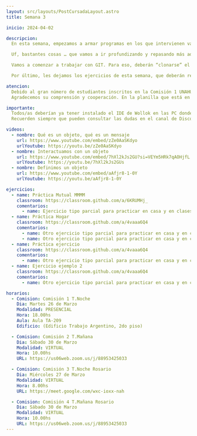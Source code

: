 ```yaml
---
layout: src/layouts/PostCursadaLayout.astro
title: Semana 3

inicio: 2024-04-02

descripcion:
  En esta semana, empezamos a armar programas en los que intervienen varios objetos, y estudiar cómo pueden relacionarse entre ellos. En particular, vamos a ver qué es el polimorfismo en objetos, y a empezar a hablar de las ventajas que nos da para construir programas. Relacionado con esto, también vamos a hablar de cómo se refleja la idea de contrato en la programación con objetos.

  Uf, bastantes cosas … que vamos a ir profundizando y repasando más adelante, el objetivo de esta semana es introducir algunas ideas que vamos a desarrollar durante todo el curso. También les dejamos algunos videos de cursadas anteriores que tocan los mismos temas que vamos a ver durante las clases.

  Vamos a comenzar a trabajar con GIT. Para eso, deberán “clonarse” el repositorio aceptando la asignación que figura más abajo como GIT - Presentación Personal. Si aún no estás registrado en github, en el momento que intentes aceptar la asignación se te indicará como registrarte. Es muy importante que tomes nota del usuario con el que te vas a registrar, el email y la contraseña. Luego veremos que también será necesario generar un token para utilizar GIT en tu PC o en las PCs de la Universidad.

  Por último, les dejamos los ejercicios de esta semana, que deberán realizar en el IDE de Wollok aceptando la asignación, y luego clonándose el repositorio en sus PCs. Lo resuelven en Wollok, y luego suben la solución realizando el push. Les dejamos un video corto explicando el procedimiento.

atencion:
  Debido al gran número de estudiantes inscritos en la Comisión 1 UNAHUR turno noche, hemos decidido dividirla en dos grupos para asegurar una experiencia educativa más efectiva y personalizada. Esta medida permitirá que, al menos cada 15 días los martes, puedan asistir a clases PRESENCIALES en los laboratorios de la universidad, contribuyendo significativamente a su aprendizaje práctico y desarrollo de las habilidades; irán alternando entre virtual y presencial (NO es optativa la modalidad).
  Agradecemos su comprensión y cooperación. En la planilla que está en el link de Seguimiento (esquina superior derecha de esta página) encontrarán el detalle. Cualquier duda nos pueden escribir en Discord.

importante:
  Todos/as deberían ya tener instalado el IDE de Wollok en las PC donde van a realizar las prácticas. Las instrucciones las verán linkeadas en la página de la materia, pestaña Material, sección Wollok, los videos sobre como instalarlo en Windows y en Linux.
  Recuerden siempre que pueden consultar las dudas en el canal de Discord de la materia.

videos:
  - nombre: Qué es un objeto, qué es un mensaje
    url: https://www.youtube.com/embed/zZe0AaSKdyo
    urlYoutube: https://youtu.be/zZe0AaSKdyo
  - nombre: Interactuamos con un objeto
    url: https://www.youtube.com/embed/7hXl2kJs2GU?si=VEYm5HRk7qAOHjfL
    urlYoutube: https://youtu.be/7hXl2kJs2GUs
  - nombre: Definimos un objeto
    url: https://www.youtube.com/embed/aAfjr8-1-0Y
    urlYoutube: https://youtu.be/aAfjr8-1-0Y

ejercicios:
  - name: Práctica Mutual MMMM
    classroom: https://classroom.github.com/a/6KRUMHj_
    comentarios:
      - name: Ejercicio tipo parcial para practicar en casa y en clases.
  - name: Práctica Hogar
    classroom: https://classroom.github.com/a/4vaaa6Q4
    comentarios:
      - name: Otro ejercicio tipo parcial para practicar en casa y en clases.
      - name: Otro ejercicio tipo parcial para practicar en casa y en clases.
  - name: Práctica ejercicio
    classroom: https://classroom.github.com/a/4vaaa6Q4
    comentarios:
      - name: Otro ejercicio tipo parcial para practicar en casa y en clases.
  - name: Ejercicio ejemplo 2
    classroom: https://classroom.github.com/a/4vaaa6Q4
    comentarios:
      - name: Otro ejercicio tipo parcial para practicar en casa y en clases.

horarios:
  - Comision: Comisión 1 T.Noche
    Dia: Martes 26 de Marzo
    Modalidad: PRESENCIAL
    Hora: 18.00hs
    Aula: Aula TA-209
    Edificio: (Edificio Trabajo Argentino, 2do piso)

  - Comision: Comisión 2 T.Mañana
    Dia: Sábado 30 de Marzo
    Modalidad: VIRTUAL
    Hora: 10.00hs
    URL: https://us06web.zoom.us/j/88953425033

  - Comision: Comisión 3 T.Noche Rosario
    Dia: Miércoles 27 de Marzo
    Modalidad: VIRTUAL
    Hora: 8.00hs
    URL: https://meet.google.com/wxc-ioxx-nah

  - Comision: Comisión 4 T.Mañana Rosario
    Dia: Sábado 30 de Marzo
    Modalidad: VIRTUAL
    Hora: 10.00hs
    URL: https://us06web.zoom.us/j/88953425033
---
```


